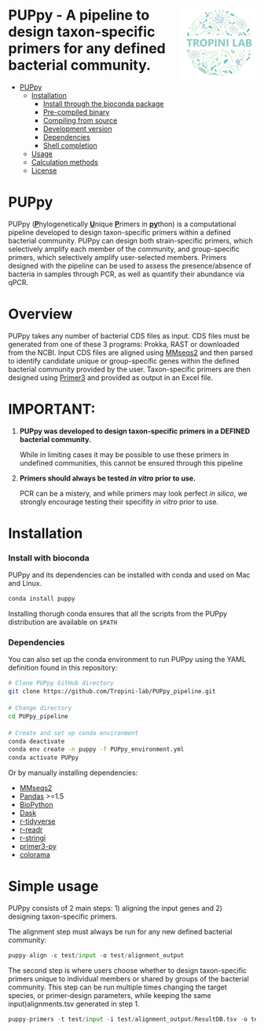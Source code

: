 # <img src="./man/figures/Tropini_Lab_logo.png" align="right" height="150" /> PUPpy - A pipeline to design taxon-specific primers for any defined bacterial community.


- [PUPpy](#PUPpy)
	- [Installation](#installation)
		- [Install through the bioconda package](#install-through-the-bioconda-package)
		- [Pre-compiled binary](#pre-compiled-binary)
		- [Compiling from source](#compiling-from-source)
		- [Development version](#development-version)
		- [Dependencies](#dependencies)
		- [Shell completion](#shell-completion)
	- [Usage](#usage)
	- [Calculation methods](#calculation-methods)
	- [License](#license)


# PUPpy

PUPpy (<ins>**P**</ins>hylogenetically <ins>**U**</ins>nique <ins>**P**</ins>rimers in <ins>**py**</ins>thon) is a computational pipeline developed to design taxon-specific primers within a defined bacterial community. PUPpy can design both strain-specific primers, which selectively amplify each member of the community, and group-specific primers, which selectively amplify user-selected members. Primers designed with the pipeline can be used to assess the presence/absence of bacteria in samples through PCR, as well as quantify their abundance via qPCR. 

# Overview

PUPpy takes any number of bacterial CDS files as input. CDS files must be generated from one of these 3 programs: Prokka, RAST or downloaded from the NCBI. Input CDS files are aligned using [MMseqs2](https://github.com/soedinglab/MMseqs2) and then parsed to identify candidate unique or group-specific genes within the defined bacterial community provided by the user. Taxon-specific primers are then designed using [Primer3](https://primer3.org/manual.html) and provided as output in an Excel file.

# IMPORTANT:

1) **PUPpy was developed to design taxon-specific primers in a DEFINED bacterial community.** 

   While in limiting cases it may be possible to use these primers in undefined communities, this cannot be ensured through this pipeline
  
2) **Primers should always be tested *in vitro* prior to use.**
   
   PCR can be a mistery, and while primers may look perfect *in silico*, we strongly encourage testing their specifity *in vitro* prior to use.

# Installation

### Install with bioconda

PUPpy and its dependencies can be installed with conda and used on Mac and Linux.

```sh 
conda install puppy
```

Installing thorugh conda ensures that all the scripts from the PUPpy distribution are available on ```$PATH```

### Dependencies

You can also set up the conda environment to run PUPpy using the YAML definition found in this repository:

```sh
# Clone PUPpy GitHub directory
git clone https://github.com/Tropini-lab/PUPpy_pipeline.git

# Change directory
cd PUPpy_pipeline

# Create and set up conda environment
conda deactivate
conda env create -n puppy -f PUPpy_environment.yml
conda activate PUPpy
```

Or by manually installing dependencies:

- [MMseqs2](https://github.com/soedinglab/MMseqs2)
- [Pandas](https://github.com/pandas-dev/pandas) >=1.5
- [BioPython](https://github.com/biopython/biopython)
- [Dask](https://github.com/dask/dask)
- [r-tidyverse](https://github.com/conda-forge/r-tidyverse-feedstock)
- [r-readr](https://github.com/tidyverse/readr)
- [r-stringi](https://github.com/gagolews/stringi)
- [primer3-py](https://libnano.github.io/primer3-py/quickstart.html#installation)
- [colorama](https://github.com/tartley/colorama)


# Simple usage

PUPpy consists of 2 main steps: 1) aligning the input genes and 2) designing taxon-specific primers.

The alignment step must always be run for any new defined bacterial community:

```python
puppy-align -c test/input -o test/alignment_output
```

The second step is where users choose whether to design taxon-specific primers unique to individual members or shared by groups of the bacterial community.
This step can be run multiple times changing the target species, or primer-design parameters, while keeping the same input)alignments.tsv generated in step 1.

```python
puppy-primers -t test/input -i test/alignment_output/ResultDB.tsv -o test/unique_output
```
